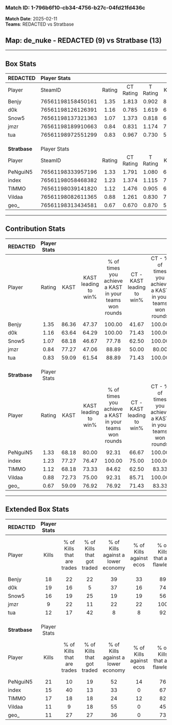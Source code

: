 ### Match ID: 1-796b6f10-cb34-4756-b27c-04fd21fd436c  
**Match Date**: 2025-02-11  
**Teams**: REDACTED vs Stratbase  

## **Map**: de_nuke - REDACTED (9) vs Stratbase (13)  
---  

## Box Stats  

| **REDACTED**  | Player Stats      |        |           |          |       |       |       |         |        |      |     |
| :- | :- | :-: | :-: | :-: | :-: | :-: | :-: | :-: | :-: | :-: | :-: |
| Player        | SteamID           | Rating | CT Rating | T Rating | KAST  |  ADR  | Kills | Assists | Deaths | K/D  | HS% |
| Benjy         | 76561198158450161 |  1.35  |   1.813   |  0.902   | 86.36 | 96.4  |  18   |    6    |   16   | 1.13 | 61  |
| d0k           | 76561198126126391 |  1.16  |   0.785   |  1.619   | 63.64 | 79.7  |  19   |    0    |   15   | 1.27 | 42  |
| Snow5         | 76561198137321363 |  1.07  |   1.373   |  0.818   | 68.18 | 79.2  |  16   |    4    |   16   | 1.00 | 50  |
| jmzr          | 76561198189910663 |  0.84  |   0.831   |  1.174   | 77.27 | 54.6  |   9   |    6    |   14   | 0.64 | 66  |
| tua           | 76561198972551299 |  0.83  |   0.967   |  0.730   | 59.09 | 56.8  |  12   |    6    |   14   | 0.86 | 41  |
|               |                   |        |           |          |       |       |       |         |        |      |     |
|               |                   |        |           |          |       |       |       |         |        |      |     |
|               |                   |        |           |          |       |       |       |         |        |      |     |
| **Stratbase** | Player Stats      |        |           |          |       |       |       |         |        |      |     |
| Player        | SteamID           | Rating | CT Rating | T Rating | KAST  |  ADR  | Kills | Assists | Deaths | K/D  | HS% |
| PeNguiN5      | 76561198333957196 |  1.33  |   1.791   |  1.080   | 68.18 | 100.1 |  21   |    3    |   16   | 1.31 | 57  |
| index         | 76561198058468382 |  1.23  |   1.374   |  1.115   | 77.27 | 67.1  |  15   |    4    |   9    | 1.67 | 60  |
| TIMMO         | 76561198039141820 |  1.12  |   1.476   |  0.905   | 68.18 | 80.9  |  17   |    4    |   16   | 1.06 | 47  |
| Vildaa        | 76561198082611365 |  0.88  |   1.261   |  0.830   | 72.73 | 61.6  |  11   |    5    |   15   | 0.73 | 72  |
| geo_          | 76561198313434581 |  0.67  |   0.670   |  0.870   | 59.09 | 53.8  |  11   |    1    |   18   | 0.61 | 81  |
---  

## Contribution Stats  

| **REDACTED**  | Player Stats |       |                      |                                                        |                           |                                                             |                          |                                                            |
| :- | :-: | :-: | :-: | :-: | :-: | :-: | :-: | :-: |
| Player        |    Rating    | KAST  | KAST leading to win% | % of times you achieve a KAST in your teams won rounds | CT - KAST leading to win% | CT - % of times you achieve a KAST in your teams won rounds | T - KAST leading to win% | T - % of times you achieve a KAST in your teams won rounds |
| Benjy         |     1.35     | 86.36 |        47.37         |                         100.00                         |           41.67           |                           100.00                            |          57.14           |                           100.00                           |
| d0k           |     1.16     | 63.64 |        64.29         |                         100.00                         |           71.43           |                           100.00                            |          57.14           |                           100.00                           |
| Snow5         |     1.07     | 68.18 |        46.67         |                         77.78                          |           62.50           |                           100.00                            |          28.57           |                           50.00                            |
| jmzr          |     0.84     | 77.27 |        47.06         |                         88.89                          |           50.00           |                            80.00                            |          44.44           |                           100.00                           |
| tua           |     0.83     | 59.09 |        61.54         |                         88.89                          |           71.43           |                           100.00                            |          50.00           |                           75.00                            |
|               |              |       |                      |                                                        |                           |                                                             |                          |                                                            |
|               |              |       |                      |                                                        |                           |                                                             |                          |                                                            |
|               |              |       |                      |                                                        |                           |                                                             |                          |                                                            |
| **Stratbase** | Player Stats |       |                      |                                                        |                           |                                                             |                          |                                                            |
| Player        |    Rating    | KAST  | KAST leading to win% | % of times you achieve a KAST in your teams won rounds | CT - KAST leading to win% | CT - % of times you achieve a KAST in your teams won rounds | T - KAST leading to win% | T - % of times you achieve a KAST in your teams won rounds |
| PeNguiN5      |     1.33     | 68.18 |        80.00         |                         92.31                          |           66.67           |                           100.00                            |          100.00          |                           85.71                            |
| index         |     1.23     | 77.27 |        76.47         |                         100.00                         |           75.00           |                           100.00                            |          77.78           |                           100.00                           |
| TIMMO         |     1.12     | 68.18 |        73.33         |                         84.62                          |           62.50           |                            83.33                            |          85.71           |                           85.71                            |
| Vildaa        |     0.88     | 72.73 |        75.00         |                         92.31                          |           85.71           |                           100.00                            |          66.67           |                           85.71                            |
| geo_          |     0.67     | 59.09 |        76.92         |                         76.92                          |           71.43           |                            83.33                            |          83.33           |                           71.43                            |
---  

## Extended Box Stats  

| **REDACTED**  | Player Stats |                            |                            |                                    |                         |                              |                                 |        |                             |                                     |                          |                               |                            |
| :- | :-: | :-: | :-: | :-: | :-: | :-: | :-: | :-: | :-: | :-: | :-: | :-: | :-: |
| Player        |    Kills     | % of Kills that are trades | % of Kills that got traded | % of Kills against a lower economy | % of Kills against ecos | % of Kills that are flawless | % of Kills that are close duels | Deaths | % of Deaths that get traded | % of Deaths against a lower economy | % of Deaths against ecos | % of Deaths that are flawless | % of Deaths that are close |
| Benjy         |      18      |             22             |             22             |                 39                 |           33            |              89              |                6                |   16   |             13              |                 19                  |            13            |              69               |             19             |
| d0k           |      19      |             16             |             5              |                 37                 |           16            |              74              |                5                |   15   |              7              |                  7                  |            0             |              80               |             13             |
| Snow5         |      16      |             19             |             25             |                 19                 |           19            |              56              |               19                |   16   |             13              |                  6                  |            0             |              81               |             6              |
| jmzr          |      9       |             22             |             11             |                 22                 |           22            |             100              |                0                |   14   |             50              |                 21                  |            14            |              64               |             14             |
| tua           |      12      |             17             |             42             |                 8                  |            8            |              92              |                8                |   14   |             14              |                  0                  |            0             |              79               |             0              |
|               |              |                            |                            |                                    |                         |                              |                                 |        |                             |                                     |                          |                               |                            |
|               |              |                            |                            |                                    |                         |                              |                                 |        |                             |                                     |                          |                               |                            |
|               |              |                            |                            |                                    |                         |                              |                                 |        |                             |                                     |                          |                               |                            |
| **Stratbase** | Player Stats |                            |                            |                                    |                         |                              |                                 |        |                             |                                     |                          |                               |                            |
| Player        |    Kills     | % of Kills that are trades | % of Kills that got traded | % of Kills against a lower economy | % of Kills against ecos | % of Kills that are flawless | % of Kills that are close duels | Deaths | % of Deaths that get traded | % of Deaths against a lower economy | % of Deaths against ecos | % of Deaths that are flawless | % of Deaths that are close |
| PeNguiN5      |      21      |             10             |             19             |                 52                 |           14            |              76              |               10                |   16   |             19              |                 19                  |            6             |              69               |             6              |
| index         |      15      |             40             |             13             |                 33                 |            0            |              67              |               13                |   9    |              0              |                 11                  |            11            |              89               |             0              |
| TIMMO         |      17      |             18             |             18             |                 24                 |           12            |              82              |                6                |   16   |             13              |                 25                  |            6             |              69               |             19             |
| Vildaa        |      11      |             9              |             18             |                 55                 |            0            |              45              |               18                |   15   |             40              |                 20                  |            7             |              80               |             13             |
| geo_          |      11      |             27             |             27             |                 36                 |            0            |              73              |                9                |   18   |             22              |                 22                  |            11            |              94               |             0              |
